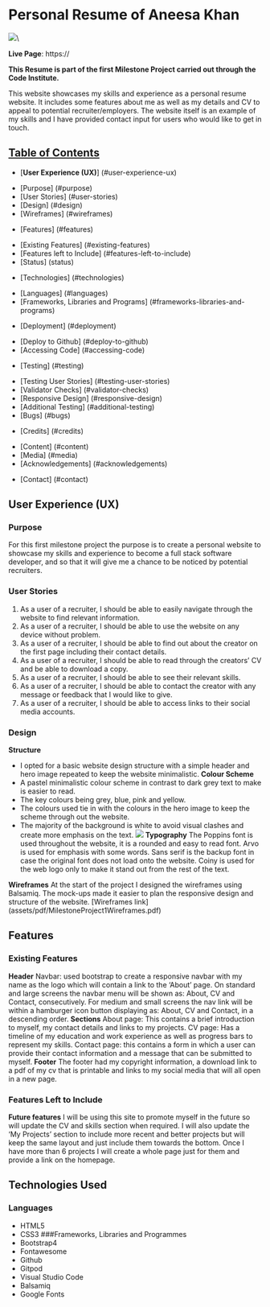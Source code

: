 # Personal Resume of Aneesa Khan

![](/assets/responsive-image.png)\

**Live Page**: https://

**This Resume is part of the first Milestone Project carried out through the Code Institute.**

This website showcases my skills and experience as a personal resume website. It includes some features about me as well as my details and CV to appeal to potential recruiter/employers. The website itself is an example of my skills and I have provided contact input for users who would like to get in touch.

## <u>Table of Contents</u>
-	[**User Experience (UX)**] (#user-experience-ux)
+ [Purpose] (#purpose)
+ [User Stories] (#user-stories)
+ [Design] (#design)
+ [Wireframes] (#wireframes)
-	[Features] (#features)
+ [Existing Features] (#existing-features)
+ [Features left to Include] (#features-left-to-include)
+ [Status] (status)
-	[Technologies] (#technologies)
+ [Languages] (#languages)
+ [Frameworks, Libraries and Programs] (#frameworks-libraries-and-programs)
-	[Deployment] (#deployment)
+ [Deploy to Github] (#deploy-to-github)
+ [Accessing Code] (#accessing-code)
-	[Testing] (#testing)
+ [Testing User Stories] (#testing-user-stories)
+ [Validator Checks] (#validator-checks)
+ [Responsive Design] (#responsive-design)
+ [Additional Testing] (#additional-testing)
+ [Bugs] (#bugs) 
-	[Credits] (#credits)
+ [Content] (#content)
+ [Media] (#media)
+ [Acknowledgements] (#acknowledgements) 
-	[Contact] (#contact)

## **User Experience (UX)**
### Purpose
For this first milestone project the purpose is to create a personal website to showcase my skills and experience to become a full stack software developer, and so that it will give me a chance to be noticed by potential recruiters. 

### User Stories
1.	As a user of a recruiter, I should be able to easily navigate through the website to find relevant information.
2.	As a user of a recruiter, I should be able to use the website on any device without problem. 
3.	As a user of a recruiter, I should be able to find out about the creator on the first page including their contact details. 
4.	As a user of a recruiter, I should be able to read through the creators’ CV and be able to download a copy. 
5.	As a user of a recruiter, I should be able to see their relevant skills.
6.	As a user of a recruiter, I should be able to contact the creator with any message or feedback that I would like to give. 
7.	As a user of a recruiter, I should be able to access links to their social media accounts. 
### Design
**Structure**
-	I opted for a basic website design structure with a simple header and hero image repeated to keep the website minimalistic. 
**Colour Scheme**
-	A pastel minimalistic colour scheme in contrast to dark grey text to make is easier to read. 
-	The key colours being grey, blue, pink and yellow.
-	The colours used tie in with the colours in the hero image to keep the scheme through out the website.
-	The majority of the background is white to avoid visual clashes and create more emphasis on the text. 
![](assets/ColourScheme.png)
**Typography**
The Poppins font is used throughout the website, it is a rounded and easy to read font.  Arvo is used for emphasis with some words. Sans serif is the backup font in case the original font does not load onto the website. Coiny is used for the web logo only to make it stand out from the rest of the text.

**Wireframes**
At the start of the project I designed the wireframes using Balsamiq. The mock-ups made it easier to plan the responsive design and structure of the website. 
[Wireframes link] (assets/pdf/MilestoneProject1Wireframes.pdf)

## **Features**
### Existing Features
**Header**
Navbar: used bootstrap to create a responsive navbar with my name as the logo which will contain a link to the ‘About’ page.
On standard and large screens the navbar menu will be shown as: About, CV and Contact, consecutively.
For medium and small screens the nav link will be within a hamburger icon button displaying as: About, CV and Contact, in a descending order.
**Sections**
About page: This contains a brief introduction to myself, my contact details and links to my projects. 
CV page: Has a timeline of my education and work experience as well as progress bars to represent my skills. 
Contact page: this contains a form in which a user can provide their contact information and a message that can be submitted to myself. 
**Footer**
The footer had my copyright information, a download link to a pdf of my cv that is printable and links to my social media that will all open in a new page. 
### Features Left to Include
**Future features**
I will be using this site to promote myself in the future so will update the CV and skills section when required. I will also update the ‘My Projects’ section to include more recent and better projects but will keep the same layout and just include them towards the bottom. Once I have more than 6 projects I will create a whole page just for them and provide a link on the homepage. 
## Technologies Used
### Languages
-	HTML5
-	CSS3
###Frameworks, Libraries and Programmes
-	Bootstrap4
-	Fontawesome
-	Github
-	Gitpod
-	Visual Studio Code
-	Balsamiq
-	Google Fonts

